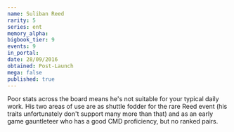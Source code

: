 ```yaml
---
name: Suliban Reed
rarity: 5
series: ent
memory_alpha:
bigbook_tier: 9
events: 9
in_portal:
date: 28/09/2016
obtained: Post-Launch
mega: false
published: true
---
```


Poor stats across the board means he's not suitable for your typical daily work. His two areas of use are as shuttle fodder for the rare Reed event (his traits unfortunately don't support many more than that) and as an early game gauntleteer who has a good CMD proficiency, but no ranked pairs.
